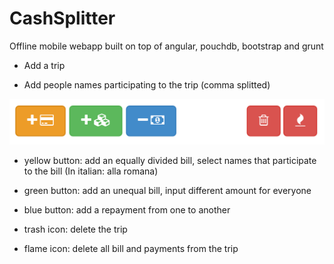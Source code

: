 CashSplitter
============
Offline mobile webapp built on top of angular, pouchdb, bootstrap and grunt


- Add a trip

- Add people names participating to the trip (comma splitted)

![Buttons](buttons.png "Buttons")
- yellow button: add an equally divided bill, select names that participate to the bill (In italian: alla romana)

- green button: add an unequal bill, input different amount for everyone

- blue button: add a repayment from one to another

- trash icon: delete the trip

- flame icon: delete all bill and payments from the trip
